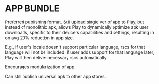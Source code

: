# APP BUNDLE

Preferred publishing format. Still upload single ver of app to Play, but instead of monolithic apk, allows Play to dynamically optimize apk user downloads, specific to their device's capabilities and settings, resulting in on avg 20% reduction in app size.

E.g., if user's locale doesn't support particular language, rscs for that language will not be included. If user adds support for that language later, Play will then deliver necessary rscs automatically.

Encourages modularization of app.

Can still publish universal apk to other app stores.
